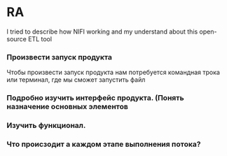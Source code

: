 # RA
I tried to describe how NIFI working and my understand about this open-source ETL tool

### Произвести запуск продукта

Чтобы произвести запуск продукта нам потребуется командная трока или терминал, где мы сможет запустить файл 

### Подробно изучить интерфейс продукта. (Понять назначение основных элементов

### Изучить функционал.

### Что происзодит а каждом этапе выполнения потока?
